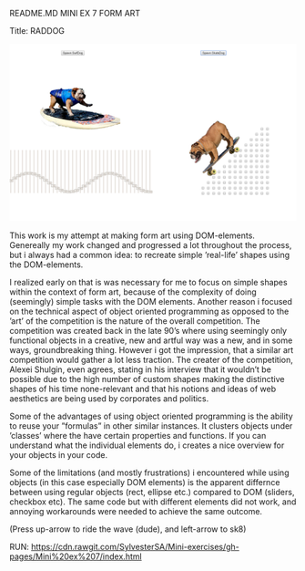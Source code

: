 README.MD MINI EX 7 FORM ART

Title: RADDOG

 ![ScreenShot](https://github.com/SylvesterSA/Mini-exercises/blob/gh-pages/Mini%20ex%207/Udklip.PNG)

This work is my attempt at making form art using DOM-elements. Genereally my work changed and progressed a lot throughout the process, but i always had a common idea: to recreate simple ’real-life’ shapes using the DOM-elements.

I realized early on that is was necessary for me to focus on simple shapes within the context of form art, because of the complexity of doing (seemingly) simple tasks with the DOM elements. Another reason i focused on the technical aspect of object oriented programming as opposed to the ’art’ of the competition is the nature of the overall competition.
The competition was created back in the late 90’s where using seemingly only functional objects in a creative, new and artful way was a new, and in some ways, groundbreaking thing. However i got the impression, that a similar art competition would gather a lot less traction. The creater of the competition, Alexei Shulgin, even agrees, stating in his interview that it wouldn’t be possible due to the high number of custom shapes making the distinctive shapes of his time none-relevant and that his notions and ideas of web aesthetics are being used by corporates and politics. 

Some of the advantages of using object oriented programming is the ability to reuse your ”formulas” in other similar instances. It clusters objects under ’classes’ where the have certain properties and functions. If you can understand what the individual elements do, i creates a nice overview for your objects in your code.

Some of the limitations (and mostly frustrations) i encountered while using objects (in this case especially DOM elements) is the apparent differnce between using regular objects (rect, ellipse etc.) compared to DOM (sliders, checkbox etc). The same code but with different elements did not work, and annoying workarounds were needed to achieve the same outcome. 

(Press up-arrow to ride the wave (dude), and left-arrow to sk8)

RUN: https://cdn.rawgit.com/SylvesterSA/Mini-exercises/gh-pages/Mini%20ex%207/index.html 
